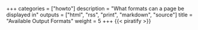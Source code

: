 +++
categories = ["howto"]
description = "What formats can a page be displayed in"
outputs = ["html", "rss", "print", "markdown", "source"]
title = "Available Output Formats"
weight = 5
+++
{{< piratify >}}
